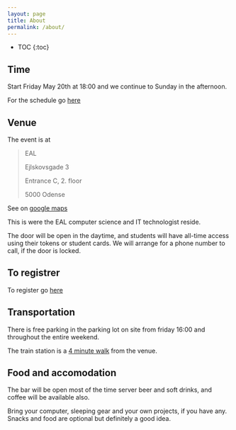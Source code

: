 ```yaml
---
layout: page
title: About
permalink: /about/
---
```


* TOC
{:toc}

Time
------------

Start Friday May 20th at 18:00 and we continue to Sunday in the afternoon.

For the schedule go [here]({{site.baseurl}}/schedule)


Venue
----------

The event is at 

>  EAL
>
>  Ejlskovsgade 3
>
>  Entrance C, 2. floor
>
>  5000 Odense

See on [google maps](https://www.google.dk/maps/place/Ejlskovsgade+3,+5000+Odense/@55.404135,10.3834543,17z/data=!3m1!4b1!4m2!3m1!1s0x464cdffe73bd01b3:0x5730e8ce014d6ff4?hl=da)

This is were the EAL computer science and IT technologist reside.

The door will be open in the daytime, and students will have all-time access using their tokens or student cards. We will arrange for a phone number to call, if the door is locked.


To registrer
---------------

To register go [here](https://www.eventbrite.co.uk/e/eal-hackathon-tickets-25093541458)


Transportation
------------

There is free parking in the parking lot on site from friday 16:00 and throughout the entire weekend.

The train station is a [4 minute walk](https://www.google.dk/maps/dir/Odense+St.,+Odense/Ejlskovsgade+3,+5000+Odense/@55.4027063,10.384527,17z/data=!3m1!4b1!4m13!4m12!1m5!1m1!1s0x464cdffe94c69193:0x55f5ab9b0f2af888!2m2!1d10.3871575!2d55.4012807!1m5!1m1!1s0x464cdffe73bd01b3:0x5730e8ce014d6ff4!2m2!1d10.385643!2d55.404132) from the venue.


Food and accomodation
---------------------

The bar will be open most of the time server beer and soft drinks, and coffee will be available also.

Bring your computer, sleeping gear and your own projects, if you have any. Snacks and food are optional but definitely a good idea.

